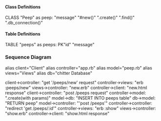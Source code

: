 #### Class Definitions
CLASS "Peep" as peep:
"message"
"#new()"
".create()"
".find()"
".db_connection()"


#### Table Definitions
TABLE "peeps" as peeps:
PK"id"
"message"

### Sequence Diagram

alias client="Client"
alias controller="app.rb"
alias model="peep.rb"
alias views="Views"
alias db="chitter Database"


client->controller: "get '/peeps/new' request"
controller->views: "erb :peeps/new"
views->controller: "new.erb"
controller->client: "new.html response"
client->controller: "post /peeps request"
controller->model: ".create(with params)"
model->db: "INSERT INTO peeps table"
db->model: "RETURN peep"
model->controller: "'post /peeps'"
controller->controller: "redirect 'get /peeps/:id'"
controller->views: "erb :show"
views->controller: "show.erb"
controller->client: "show.html response"
